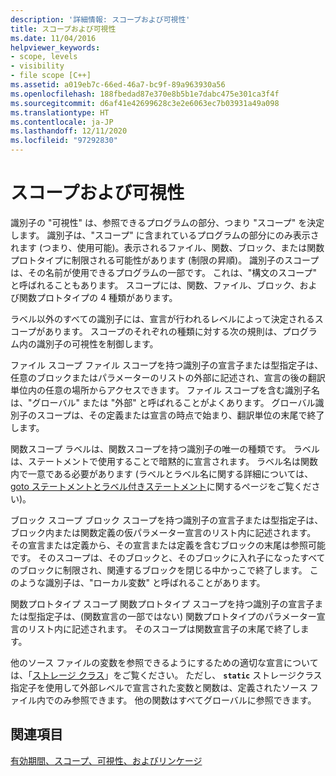 ```yaml
---
description: '詳細情報: スコープおよび可視性'
title: スコープおよび可視性
ms.date: 11/04/2016
helpviewer_keywords:
- scope, levels
- visibility
- file scope [C++]
ms.assetid: a019eb7c-66ed-46a7-bc9f-89a963930a56
ms.openlocfilehash: 188fbedad87e370e8b5b1e7dabc475e301ca3f4f
ms.sourcegitcommit: d6af41e42699628c3e2e6063ec7b03931a49a098
ms.translationtype: HT
ms.contentlocale: ja-JP
ms.lasthandoff: 12/11/2020
ms.locfileid: "97292830"
---
```

# <a name="scope-and-visibility"></a>スコープおよび可視性

識別子の "可視性" は、参照できるプログラムの部分、つまり "スコープ" を決定します。 識別子は、"スコープ" に含まれているプログラムの部分にのみ表示されます (つまり、使用可能)。表示されるファイル、関数、ブロック、または関数プロトタイプに制限される可能性があります (制限の昇順)。 識別子のスコープは、その名前が使用できるプログラムの一部です。 これは、"構文のスコープ" と呼ばれることもあります。 スコープには、関数、ファイル、ブロック、および関数プロトタイプの 4 種類があります。

ラベル以外のすべての識別子には、宣言が行われるレベルによって決定されるスコープがあります。 スコープのそれぞれの種類に対する次の規則は、プログラム内の識別子の可視性を制御します。

ファイル スコープ ファイル スコープを持つ識別子の宣言子または型指定子は、任意のブロックまたはパラメーターのリストの外部に記述され、宣言の後の翻訳単位内の任意の場所からアクセスできます。 ファイル スコープを含む識別子名は、"グローバル" または "外部" と呼ばれることがよくあります。 グローバル識別子のスコープは、その定義または宣言の時点で始まり、翻訳単位の末尾で終了します。

関数スコープ ラベルは、関数スコープを持つ識別子の唯一の種類です。 ラベルは、ステートメントで使用することで暗黙的に宣言されます。 ラベル名は関数内で一意である必要があります (ラベルとラベル名に関する詳細については、[goto ステートメントとラベル付きステートメント](../c-language/goto-and-labeled-statements-c.md)に関するページをご覧ください)。

ブロック スコープ ブロック スコープを持つ識別子の宣言子または型指定子は、ブロック内または関数定義の仮パラメーター宣言のリスト内に記述されます。 その宣言または定義から、その宣言または定義を含むブロックの末尾は参照可能です。 そのスコープは、そのブロックと、そのブロックに入れ子になったすべてのブロックに制限され、関連するブロックを閉じる中かっこで終了します。 このような識別子は、"ローカル変数" と呼ばれることがあります。

関数プロトタイプ スコープ 関数プロトタイプ スコープを持つ識別子の宣言子または型指定子は、(関数宣言の一部ではない) 関数プロトタイプのパラメーター宣言のリスト内に記述されます。 そのスコープは関数宣言子の末尾で終了します。

他のソース ファイルの変数を参照できるようにするための適切な宣言については、「[ストレージ クラス](../c-language/c-storage-classes.md)」をご覧ください。 ただし、 **`static`** ストレージクラス指定子を使用して外部レベルで宣言された変数と関数は、定義されたソース ファイル内でのみ参照できます。 他の関数はすべてグローバルに参照できます。

## <a name="see-also"></a>関連項目

[有効期間、スコープ、可視性、およびリンケージ](../c-language/lifetime-scope-visibility-and-linkage.md)
